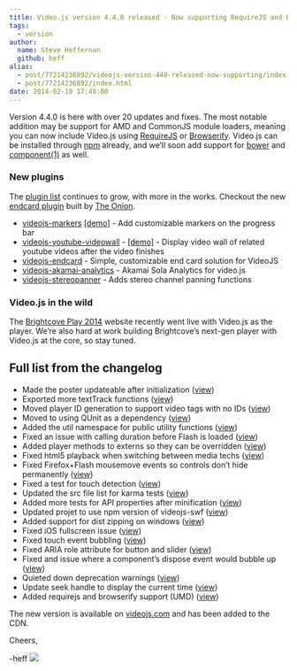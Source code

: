 ```yaml
---
title: Video.js version 4.4.0 released - Now supporting RequireJS and Browserify
tags:
  - version
author:
  name: Steve Heffernan
  github: heff
alias:
  - post/77214236892/videojs-version-440-released-now-supporting/index.html
  - post/77214236892/index.html
date: 2014-02-19 17:49:00
---
```


Version 4.4.0 is here with over 20 updates and fixes. The most notable addition may be support for AMD and CommonJS module loaders, meaning you can now include Video.js using [RequireJS](http://requirejs.org) or [Browserify](http://browserify.org). Video.js can be installed through [npm](http://www.npmjs.org/package/video.js) already, and we&rsquo;ll soon add support for [bower](http://bower.io) and [component(1)](http://component.io) as well.

### New plugins

The [plugin list](https://github.com/videojs/video.js/wiki/Plugins) continues to grow, with more in the works. Checkout the new [endcard plugin](http://theonion.github.io/videojs-endcard/) built by [The Onion](http://www.theonion.com).

*   [videojs-markers](https://github.com/spchuang/videojs-markers) [[demo]](http://jsbin.com/befob/7/edit) - Add customizable markers on the progress bar
*   [videojs-youtube-videowall](https://github.com/several27/videojs-youtube-videowall) - [[demo]](http://jsbin.com/tave/3) - Display video wall of related youtube videos after the video finishes
*   [videojs-endcard](http://theonion.github.io/videojs-endcard/) - Simple, customizable end card solution for VideoJS
*   [videojs-akamai-analytics](https://github.com/rsadwick/videojs-akamai-analytics) - Akamai Sola Analytics for video.js
*   [videojs-stereopanner](https://github.com/cladera/videojs-stereopanner) - Adds stereo channel panning functions

### Video.js in the wild

The [Brightcove Play 2014](https://play.brightcove.com) website recently went live with Video.js as the player. We&rsquo;re also hard at work building Brightcove&rsquo;s next-gen player with Video.js at the core, so stay tuned.

## Full list from the changelog

*   Made the poster updateable after initialization ([view](https://github.com/videojs/video.js/pull/838))
*   Exported more textTrack functions ([view](https://github.com/videojs/video.js/pull/815))
*   Moved player ID generation to support video tags with no IDs ([view](https://github.com/videojs/video.js/pull/845))
*   Moved to using QUnit as a dependency ([view](https://github.com/videojs/video.js/pull/850))
*   Added the util namespace for public utility functions ([view](https://github.com/videojs/video.js/pull/862))
*   Fixed an issue with calling duration before Flash is loaded ([view](https://github.com/videojs/video.js/pull/861))
*   Added player methods to externs so they can be overridden ([view](https://github.com/videojs/video.js/pull/878))
*   Fixed html5 playback when switching between media techs ([view](https://github.com/videojs/video.js/pull/887))
*   Fixed Firefox+Flash mousemove events so controls don&rsquo;t hide permanently ([view](https://github.com/videojs/video.js/pull/899))
*   Fixed a test for touch detection ([view](https://github.com/videojs/video.js/pull/962))
*   Updated the src file list for karma tests ([view](https://github.com/videojs/video.js/pull/948))
*   Added more tests for API properties after minification ([view](https://github.com/videojs/video.js/pull/906))
*   Updated projet to use npm version of videojs-swf ([view](https://github.com/videojs/video.js/pull/930))
*   Added support for dist zipping on windows ([view](https://github.com/videojs/video.js/pull/944))
*   Fixed iOS fullscreen issue ([view](https://github.com/videojs/video.js/pull/977))
*   Fixed touch event bubbling ([view](https://github.com/videojs/video.js/pull/992))
*   Fixed ARIA role attribute for button and slider ([view](https://github.com/videojs/video.js/pull/988))
*   Fixed and issue where a component&rsquo;s dispose event would bubble up ([view](https://github.com/videojs/video.js/pull/981))
*   Quieted down deprecation warnings ([view](https://github.com/videojs/video.js/pull/971))
*   Update seek handle to display the current time ([view](https://github.com/videojs/video.js/pull/902))
*   Added requirejs and browserify support (UMD) ([view](https://github.com/videojs/video.js/pull/998))

The new version is available on [videojs.com](http://www.videojs.com) and  has been added to the CDN.

Cheers,

-heff
![](http://feeds.feedburner.com/~r/video-js/~4/ZZPGdmp690s)
